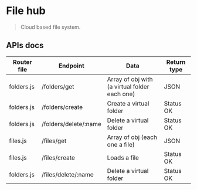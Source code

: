 # File hub

> Cloud based file system.

## APIs docs
| Router file | Endpoint | Data | Return type | 
|--|--|--|--|
| folders.js | /folders/get | Array of obj with (a virtual folder each one) | JSON
| folders.js | /folders/create | Create a virtual folder | Status OK
| folders.js | /folders/delete/:name | Delete a virtual folder | Status OK
| files.js | /files/get | Array of obj (each one a file) | JSON
| files.js | /files/create | Loads a file | Status OK
| folders.js | /files/delete/:name | Delete a virtual folder | Status OK

